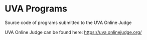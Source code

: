 # UVA Programs
Source code of programs submitted to the UVA Online Judge

UVA Online Judge can be found here: https://uva.onlinejudge.org/

